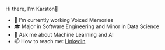 
Hi there, I'm Karston👋
- 🔭 I’m currently working Voiced Memories
- 🎓 Major in Software Engineering and Minor in Data Science
- 💬 Ask me about Machine Learning and AI
- 📫 How to reach me: [LinkedIn](https://www.linkedin.com/in/karston-stegall/)
<!--
**KStegall/KStegall** is a ✨ _special_ ✨ repository because its `README.md` (this file) appears on your GitHub profile.

Here are some ideas to get you started:

- 🔭 I’m currently working on ...
- 🌱 I’m currently learning ...
- 👯 I’m looking to collaborate on ...
- 🤔 I’m looking for help with ...
- 💬 Ask me about ...
- 📫 How to reach me: ...
- 😄 Pronouns: ...
- ⚡ Fun fact: ...
-->
